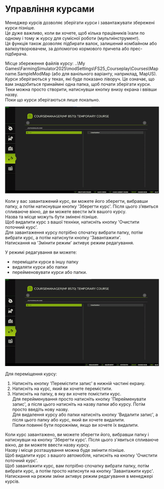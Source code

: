 # Управління курсами
  
Менеджер курсів дозволяє зберігати курси і завантажувати збережені курси пізніше.  
Це дуже важливо, коли ви хочете, щоб кілька працівників їхали по одному і тому ж курсу для сумісної роботи (мультиінструмент).  
Ця функція також дозволяє підбирати валок, залишений комбайном або валкоутворювачем, за допомогою кормового причепа або прес-підбирача.  
  
Місце збереження файлів курсу: ..\My Games\FarmingSimulator2025\modSettings\FS25_Courseplay\Courses\Mapname.SampleModMap (або для ванільного варіанту, наприклад, MapUS).  
Курси зберігаються у теках, які буде показано ліворуч. Це означає, що вам знадобиться принаймні одна папка, щоб почати зберігати курси.   
Теки можна просто створити, натиснувши кнопку внизу екрана і ввівши назву.  
Поки що курси зберігаються лише локально.  

![Image](../assets/images/managerbasehelp_0_0_765_430.png)
  
Коли у вас завантажений курс, ви можете його зберегти, вибравши папку, а потім натиснувши кнопку 'Зберегти курс'. Після цього з’явиться спливаюче вікно, де ви можете ввести ім’я вашого курсу.  
Назва та місце можуть бути змінені пізніше.  
Щоб видалити курс з вашої техніки, натисніть кнопку 'Очистити поточний курс'.  
Для завантаження курсу потрібно спочатку вибрати папку, потім вибрати курс, а потім натиснути кнопку 'Завантажити'.  
Натискання на 'Змінити режим' активує режим редагування.  

  
У режимі редагування ви можете:  
- переміщати курси в іншу папку  
- видаляти курси або папки  
- перейменовувати курси або папки.  

![Image](../assets/images/manageredithelp_0_0_765_430.png)
  
Для переміщення курсу:  
  1) Натисніть кнопку 'Перемістити запис' в нижній частині екрану.  
  2) Натисніть на курс, який ви хочете перемістити.  
  3) Натисніть на папку, в яку ви хочете помістити курс.  
Для перейменування просто натисніть кнопку 'Перейменувати запис', а після цього натисніть на назву папки або курсу. Потім просто введіть нову назву.  
Для видалення курсу або папки натисніть кнопку 'Видалити запис', а після цього папку або курс, який ви хочете видалити.  
Папки повинні бути порожніми, якщо ви хочете їх видалити.  
  
Коли курс завантажено, ви можете зберегти його, вибравши папку і натиснувши на кнопку 'Зберегти курс'. Після цього з'явиться спливаюче вікно, де ви можете ввести назву курсу.  
Назву і місце розташування можна буде змінити пізніше.  
Щоб видалити курс з вашого автомобіля, натисніть на кнопку 'Очистити поточний курс'.  
Щоб завантажити курс, вам потрібно спочатку вибрати папку, потім вибрати курс, а потім просто натиснути на кнопку 'Завантажити курс'.  
Натискання на режим зміни активує режим редагування в менеджері курсів.  
